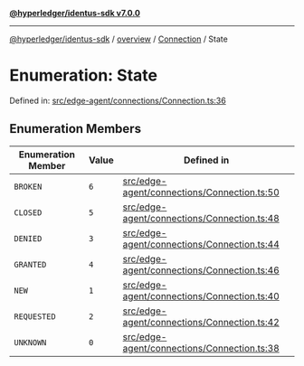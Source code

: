 [**@hyperledger/identus-sdk v7.0.0**](../../../../README.md)

***

[@hyperledger/identus-sdk](../../../../README.md) / [overview](../../../README.md) / [Connection](../README.md) / State

# Enumeration: State

Defined in: [src/edge-agent/connections/Connection.ts:36](https://github.com/hyperledger/identus-edge-agent-sdk-ts/blob/96423ee84b124a31ce63036d9d623d1cb73a13c2/src/edge-agent/connections/Connection.ts#L36)

## Enumeration Members

| Enumeration Member | Value | Defined in |
| ------ | ------ | ------ |
| <a id="broken"></a> `BROKEN` | `6` | [src/edge-agent/connections/Connection.ts:50](https://github.com/hyperledger/identus-edge-agent-sdk-ts/blob/96423ee84b124a31ce63036d9d623d1cb73a13c2/src/edge-agent/connections/Connection.ts#L50) |
| <a id="closed"></a> `CLOSED` | `5` | [src/edge-agent/connections/Connection.ts:48](https://github.com/hyperledger/identus-edge-agent-sdk-ts/blob/96423ee84b124a31ce63036d9d623d1cb73a13c2/src/edge-agent/connections/Connection.ts#L48) |
| <a id="denied"></a> `DENIED` | `3` | [src/edge-agent/connections/Connection.ts:44](https://github.com/hyperledger/identus-edge-agent-sdk-ts/blob/96423ee84b124a31ce63036d9d623d1cb73a13c2/src/edge-agent/connections/Connection.ts#L44) |
| <a id="granted"></a> `GRANTED` | `4` | [src/edge-agent/connections/Connection.ts:46](https://github.com/hyperledger/identus-edge-agent-sdk-ts/blob/96423ee84b124a31ce63036d9d623d1cb73a13c2/src/edge-agent/connections/Connection.ts#L46) |
| <a id="new"></a> `NEW` | `1` | [src/edge-agent/connections/Connection.ts:40](https://github.com/hyperledger/identus-edge-agent-sdk-ts/blob/96423ee84b124a31ce63036d9d623d1cb73a13c2/src/edge-agent/connections/Connection.ts#L40) |
| <a id="requested"></a> `REQUESTED` | `2` | [src/edge-agent/connections/Connection.ts:42](https://github.com/hyperledger/identus-edge-agent-sdk-ts/blob/96423ee84b124a31ce63036d9d623d1cb73a13c2/src/edge-agent/connections/Connection.ts#L42) |
| <a id="unknown"></a> `UNKNOWN` | `0` | [src/edge-agent/connections/Connection.ts:38](https://github.com/hyperledger/identus-edge-agent-sdk-ts/blob/96423ee84b124a31ce63036d9d623d1cb73a13c2/src/edge-agent/connections/Connection.ts#L38) |
